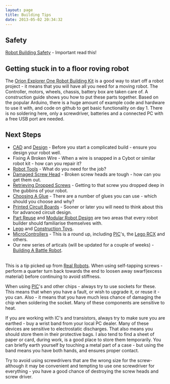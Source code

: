 ```yaml
---
layout: page
title: Building Tips
date: 2013-05-02 20:34:32
---
```

<h2  id="Safety">Safety</h2>
<p><a class="wiki" href="/wiki/robot_building_safety.html" title="Building robots can be dangerous - tips to help your safety">Robot Building Safety</a> - Important read this!
</p>
<h2  id="Getting_stuck_in_to_a_floor_roving_robot">Getting stuck in to a floor roving robot</h2>
<p>The <a  href="http://shop.orionrobots.co.uk/products/orion-explorer-1-robot-kit" rel="external" target="_blank">Orion Explorer One Robot Building Kit</a> is a good way to start off a robot project - it means that you will have all you need for a moving robot.  The Controller, motors, wheels, chassis, battery box are taken care of. A construction guide shows you how to put these parts together. Based on the popular Arduino, there is a huge amount of example code and hardware to use it with, and code on github to get basic functionality on day 1. There is no soldering here, only a screwdriver, batteries and a connected PC with a free USB port are needed.
</p>
<h2  id="Next_Steps">Next Steps</h2>
<ul><li> <a class="wiki" href="/wiki/cad.html" title="Computer Aided Design">CAD</a> and <a class="wiki" href="/wiki/design.html" title="Design">Design</a> - Before you start a complicated build - ensure you design your robot well.
</li><li> Fixing A Broken Wire - When a wire is snapped in a Cybot or similar robot kit - how can you repair it?
</li><li> <a class="wiki" href="/wiki/robot_tools.html" title="Tools that are often required to get started in robot building">Robot Tools</a> - What do you need for the job?
</li><li> <a class="wiki" href="/wiki/damaged_screw_head.html" title="Getting out that really stubborn screw or bolt">Damaged Screw Head</a> - Broken screw heads are tough - how can you get them out.
</li><li> <a class="wiki" href="/wiki/retreiving_dropped_screws.html" title="What to do when you drop a screw, nut or bolt into the gubbins of a machine">Retrieving Dropped Screws</a> - Getting to that screw you dropped deep in the gubbins of your robot.
</li><li> <a class="wiki" href="/wiki/choosing_a_glue.html" title="Choosing the right glue, for the right job">Choosing A Glue</a> - There are a number of glues you can use - which should you choose and why?
</li><li> <a class="wiki" href="/wiki/printed_circuit_boards.html" title="Printed Circuit Boards">Printed Circuit Boards</a> - Sooner or later you will need to think about this for advanced circuit design.
</li><li> <a class="wiki" href="/wiki/part_reuse.html" title="Part Reuse">Part Reuse</a> and <a class="wiki" href="/wiki/modular_robot_design.html" title="Modular Robot Design">Modular Robot Design</a> are two areas that every robot builder should familiarise themselves with.
</li><li> <a class="wiki" href="/wiki/lego.html" title="The best known construction toy">Lego</a> and <a class="wiki" href="/wiki/construction_toy.html" title="Construction Toy">Construction Toys</a>.
</li><li> <a a="" brain")="" class="wiki" for="" href="/wiki/microcontroller.html" robot"="" title="A programmable digital controller (or ">MicroControllers</a> - This is a round up, including <a class="wiki" href="/wiki/pic.html" title="PIC">PIC</a>'s, the <a class="wiki" href="/wiki/lego_rcx.html" title="The Lego RCX">Lego RCX</a> and others.
</li><li> Our new series of articals (will be updated for a couple of weeks) - <a class="wiki" href="/wiki/building_a_battle_robot.html" title="Building A Battle Robot">Building A Battle Robot</a>.
</li></ul><p>
<br/>This is a tip picked up from <a class="wiki" href="/wiki/real_robots.html" title="Real Robots">Real Robots</a>.  When using self-tapping screws - perform a quarter turn back towards the end to loosen away swarf(excess material) before continuing to avoid stiffness.
</p>
<p>When using <a class="wiki" href="/wiki/pic.html" title="PIC">PIC</a>'s and other chips - always try to use sockets for these.  This means that when you have a fault, or wish to upgrade it, or reuse it - you can.  Also - it means that you have much less chance of damaging the chip when soldering the socket.  Many of these components are sensitive to heat.
</p>
<p>If you are working with IC's and transistors, always try to make sure you are earthed - buy a wrist band from your local PC dealer.  Many of these devices are sensitive to electrostatic discharges.  That also means you should store them in their protective bags.  I also tend to find a sheet of paper or card, during work, is a good place to store them temporarily. You can briefly earth yourself by touching a metal part of a case - but using the band means you have both hands, and ensures proper contact.
</p>
<p>Try to avoid using screwdrivers that are the wrong size for the screw- although it may be convenient and tempting to use one screwdriver for everything - you have a good chance of destroying the screw heads and screw driver.
</p>
